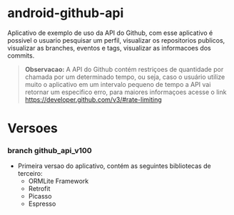 # android-github-api

Aplicativo de exemplo de uso da API do Github, com esse aplicativo é possivel o usuario pesquisar um perfil, visualizar os repositorios publicos, visualizar as branches, eventos e tags, visualizar as informacoes dos commits.

> **Observacao:** A API do Github contém restriçoes de quantidade por chamada por um determinado tempo, ou seja, caso o usuário utilize muito o aplicativo em um intervalo pequeno de tempo a API vai retornar um especifico erro, para maiores informaçoes acesse o link https://developer.github.com/v3/#rate-limiting

# Versoes

### branch github_api_v100
 - Primeira versao do aplicativo, contém as seguintes bibliotecas de terceiro:
	 - ORMLite Framework
	 - Retrofit
	 - Picasso
	 - Espresso
